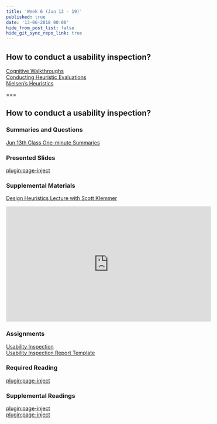 ```yaml
---
title: 'Week 6 (Jun 13 - 19)'
published: true
date: '13-06-2018 00:00'
hide_from_post_list: false
hide_git_sync_repo_link: true
---
```


## How to conduct a usability inspection?   
[Cognitive Walkthroughs](https://paulhibbitts.net/cmpt-363-182/pdfs/cmpt-363-182-user-interface-inspections.pdf#page=6)  
[Conducting Heuristic Evaluations](https://paulhibbitts.net/cmpt-363-182/pdfs/cmpt-363-182-user-interface-inspections.pdf#page=17)  
[Nielsen’s Heuristics](https://paulhibbitts.net/cmpt-363-182/pdfs/cmpt-363-182-user-interface-inspections.pdf#page=38)  

===

## **How to conduct a usability inspection?**

### Summaries and Questions  
[Jun 13th Class One-minute Summaries](https://canvas.sfu.ca/courses/38847/assignments/292816)

### Presented Slides  
[plugin:page-inject](/cmpt-363-182/all-slides/week-06)

### Supplemental Materials  
[Design Heuristics Lecture with Scott Klemmer](https://www.youtube.com/playlist?list=PLVtu1bDQijari7LfHOoSTdcpbWIkwZWIA)  
<div class="embed-responsive embed-responsive-4by3"><iframe width="560" height="315" src="https://www.youtube.com/embed/videoseries?list=PLVtu1bDQijari7LfHOoSTdcpbWIkwZWIA" frameborder="0" allowfullscreen></iframe></div>

### Assignments
[Usability Inspection](https://canvas.sfu.ca/courses/38847/assignments/292823)   
[Usability Inspection Report Template](https://canvas.sfu.ca/courses/38847/files/folder/Handouts/Usability%20Inspection%20Report%20Template#)

### Required Reading  
[plugin:page-inject](/cmpt-363-182/all-readings/week-06)

### Supplemental Readings  
[plugin:page-inject](/cmpt-363-182/ux-techniques-guide/how-to-conduct-a-usability-inspection/cognitive-walkthroughs)  
[plugin:page-inject](/cmpt-363-182/ux-techniques-guide/how-to-conduct-a-usability-inspection/heuristic-evaluations)  
